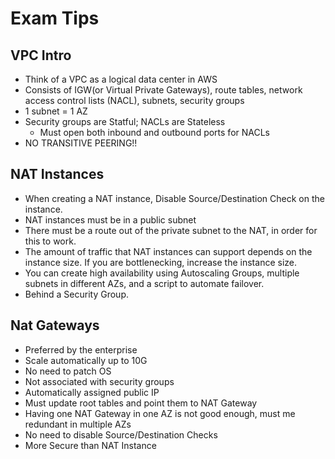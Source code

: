 # Exam Tips

## VPC Intro

- Think of a VPC as a logical data center in AWS
- Consists of IGW(or Virtual Private Gateways), route tables, network access control lists (NACL), subnets, security groups
- 1 subnet = 1 AZ
- Security groups are Statful; NACLs are Stateless
  - Must open both inbound and outbound ports for NACLs
- NO TRANSITIVE PEERING!!

## NAT Instances

- When creating a NAT instance, Disable Source/Destination Check on the instance.
- NAT instances must be in a public subnet
- There must be a route out of the private subnet to the NAT, in order for this to work.
- The amount of traffic that NAT instances can support depends on the instance size. If you are bottlenecking, increase the instance size.
- You can create high availability using Autoscaling Groups, multiple subnets in different AZs, and a script to automate failover.
- Behind a Security Group.

## Nat Gateways

- Preferred by the enterprise
- Scale automatically up to 10G
- No need to patch OS
- Not associated with security groups
- Automatically assigned public IP
- Must update root tables and point them to NAT Gateway
- Having one NAT Gateway in one AZ is not good enough, must me redundant in multiple AZs
- No need to disable Source/Destination Checks
- More Secure than NAT Instance